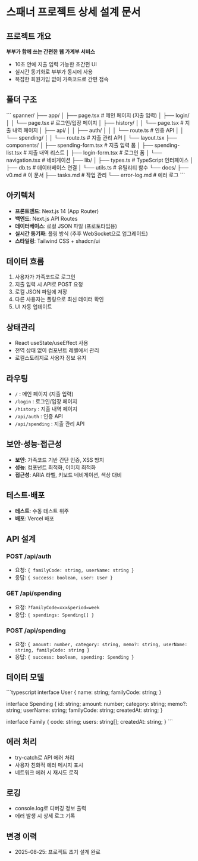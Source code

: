 # 스패너 프로젝트 상세 설계 문서

## 프로젝트 개요
**부부가 함께 쓰는 간편한 웹 가계부 서비스**
- 10초 안에 지출 입력 가능한 초간편 UI
- 실시간 동기화로 부부가 동시에 사용
- 복잡한 회원가입 없이 가족코드로 간편 접속

## 폴더 구조
\`\`\`
spanner/
├── app/
│   ├── page.tsx              # 메인 페이지 (지출 입력)
│   ├── login/
│   │   └── page.tsx          # 로그인/입장 페이지
│   ├── history/
│   │   └── page.tsx          # 지출 내역 페이지
│   ├── api/
│   │   ├── auth/
│   │   │   └── route.ts      # 인증 API
│   │   └── spending/
│   │       └── route.ts      # 지출 관리 API
│   └── layout.tsx
├── components/
│   ├── spending-form.tsx     # 지출 입력 폼
│   ├── spending-list.tsx     # 지출 내역 리스트
│   ├── login-form.tsx        # 로그인 폼
│   └── navigation.tsx        # 네비게이션
├── lib/
│   ├── types.ts             # TypeScript 인터페이스
│   ├── db.ts                # 데이터베이스 연결
│   └── utils.ts             # 유틸리티 함수
└── docs/
    ├── v0.md                # 이 문서
    ├── tasks.md             # 작업 관리
    └── error-log.md         # 에러 로그
\`\`\`

## 아키텍처
- **프론트엔드**: Next.js 14 (App Router)
- **백엔드**: Next.js API Routes
- **데이터베이스**: 로컬 JSON 파일 (프로토타입용)
- **실시간 동기화**: 폴링 방식 (추후 WebSocket으로 업그레이드)
- **스타일링**: Tailwind CSS + shadcn/ui

## 데이터 흐름
1. 사용자가 가족코드로 로그인
2. 지출 입력 시 API로 POST 요청
3. 로컬 JSON 파일에 저장
4. 다른 사용자는 폴링으로 최신 데이터 확인
5. UI 자동 업데이트

## 상태관리
- React useState/useEffect 사용
- 전역 상태 없이 컴포넌트 레벨에서 관리
- 로컬스토리지로 사용자 정보 유지

## 라우팅
- `/` : 메인 페이지 (지출 입력)
- `/login` : 로그인/입장 페이지
- `/history` : 지출 내역 페이지
- `/api/auth` : 인증 API
- `/api/spending` : 지출 관리 API

## 보안·성능·접근성
- **보안**: 가족코드 기반 간단 인증, XSS 방지
- **성능**: 컴포넌트 최적화, 이미지 최적화
- **접근성**: ARIA 라벨, 키보드 네비게이션, 색상 대비

## 테스트·배포
- **테스트**: 수동 테스트 위주
- **배포**: Vercel 배포

## API 설계
### POST /api/auth
- 요청: `{ familyCode: string, userName: string }`
- 응답: `{ success: boolean, user: User }`

### GET /api/spending
- 요청: `?familyCode=xxx&period=week`
- 응답: `{ spendings: Spending[] }`

### POST /api/spending
- 요청: `{ amount: number, category: string, memo?: string, userName: string, familyCode: string }`
- 응답: `{ success: boolean, spending: Spending }`

## 데이터 모델
\`\`\`typescript
interface User {
  name: string;
  familyCode: string;
}

interface Spending {
  id: string;
  amount: number;
  category: string;
  memo?: string;
  userName: string;
  familyCode: string;
  createdAt: string;
}

interface Family {
  code: string;
  users: string[];
  createdAt: string;
}
\`\`\`

## 에러 처리
- try-catch로 API 에러 처리
- 사용자 친화적 에러 메시지 표시
- 네트워크 에러 시 재시도 로직

## 로깅
- console.log로 디버깅 정보 출력
- 에러 발생 시 상세 로그 기록

## 변경 이력
- 2025-08-25: 프로젝트 초기 설계 완료
